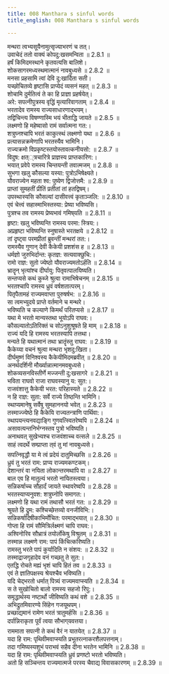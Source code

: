 ```yaml
---
title: 008 Manthara s sinful words
title_english: 008 Manthara s sinful words

---
```

<div class="audioEmbed"  caption="श्रीराम-हरिसीताराममूर्ति-घनपाठिभ्यां वचनम्" src="https://archive.org/download/Ramayana-recitation-Sriram-harisItArAmamUrti-Ghanapaati-v2/Kanda_2/Kanda_2_AYK-008-Mandthara_Durbhodhaha.mp3"></div>

  
मन्थरा त्वभ्यसूयैनामुत्सृज्याभरणं च तत्।  
उवाचेदं ततो वाक्यं कोपदु:खसमन्विता ॥ 2.8.1 ॥   
हर्षं किमिदमस्थाने कृतवत्यसि बालिशे।  
शोकसागरमध्यस्थमात्मानं नावबुध्यसे ॥ 2.8.2 ॥   
मनसा प्रहसामि त्वां देवि दु:खार्दिता सती।  
यच्छोचितव्ये हृष्टासि प्राप्येदं व्यसनं महत् ॥ 2.8.3 ॥   
शोचामि दुर्मतित्वं ते का हि प्राज्ञा प्रहर्षयेत्।  
अरे: सपत्नीपुत्रस्य वृद्धिं मृत्यारिवागताम् ॥ 2.8.4 ॥   
भरतादेव रामस्य राज्यसाधारणाद्भयम्।  
तद्विचिन्त्य विषण्णास्मि भयं भीताद्धि जायते ॥ 2.8.5 ॥   
लक्ष्मणो हि महेष्वासो रामं सर्वात्मना गत:।  
शत्रुघ्नश्चापि भरतं काकुत्स्थं लक्ष्मणो यथा ॥ 2.8.6 ॥   
प्रत्यासन्नक्रमेणापि भरतस्यैव भामिनि।  
राज्यक्रमो विप्रकृष्टस्तयोस्तावत्कनीयसो: ॥ 2.8.7 ॥   
विदुष: क्षत््त्रचारित्रे प्राज्ञस्य प्राप्तकारिण:।  
भयात् प्रवेपे रामस्य चिन्तयन्ती तवात्मजम् ॥ 2.8.8 ॥   
सुभगा खलु कौसल्या यस्या: पुत्रोऽभिषेक्ष्यते।  
यौवराज्येन महता श्व: पुष्येण द्विजोत्तमै: ॥ 2.8.9 ॥   
प्राप्तां सुमहतीं प्रीतिं प्रतीतां तां हतद्विषम्।  
उपस्थास्यसि कौसल्यां दासीवत्त्वं कृताञ्जलि: ॥ 2.8.10 ॥   
एवं चेत्त्वं सहास्माभिस्तस्या: प्रेष्या भविष्यसि।  
पुत्रश्च तव रामस्य प्रेष्यभावं गमिष्यति ॥ 2.8.11 ॥   
हृष्टा: खलु भविष्यन्ति रामस्य परमा: स्त्रिय:।  
अप्रहृष्टा भविष्यन्ति स्नुषास्ते भरतक्षये ॥ 2.8.12 ॥   
तां दृष्ट्वा परमप्रीतां ब्रुवन्तीं मन्थरां तत:।  
रामस्यैव गुणान् देवी कैकेयी प्रशशंस ह ॥ 2.8.13 ॥   
धर्मज्ञो जुरुभिर्दान्त: कृतज्ञ: सत्यवाक्छुचि:।  
रामो राज्ञ: सुतो ज्येष्ठो यौवराज्यमतोऽर्हति ॥ 2.8.14 ॥   
भ्रातॄन् भृत्यांश्च दीर्घायु: पितृवत्पालयिष्यति।  
सन्तप्यसे कथं कुब्जे श्रुत्वा रामाभिषेचनम् ॥ 2.8.15 ॥   
भरतश्चापि रामस्य ध्रुवं वर्षशतात्परम्।  
पितृपैतामहं राज्यमवाप्ता पुरुषर्षभ: ॥ 2.8.16 ॥   
सा त्वमभ्युदये प्राप्ते वर्तमाने च मन्थरे।  
भविष्यति च कल्याणे किमर्थं परितप्यसे ॥ 2.8.17 ॥   
यथा मे भरतो मान्यस्तथा भूयोऽपि राघव:।  
कौसल्यातोऽतिरिक्तं च सोऽनुशुश्रूषते हि माम् ॥ 2.8.18 ॥   
राज्यं यदि हि रामस्य भरतस्यापि तत्तथा।  
मन्यते हि यथात्मानं तथा भ्रातॄंस्तु राघव: ॥ 2.8.19 ॥   
कैकेय्या वचनं श्रुत्वा मन्थरा भृशदु:खिता।  
दीर्घमुष्णं विनिश्वस्य कैकेयीमिदमब्रवीत् ॥ 2.8.20 ॥   
अनर्थदर्शिनी मौर्ख्यान्नात्मानमवबुध्यसे।  
शोकव्यसनविस्तीर्णे मज्जन्ती दु:खसागरे ॥ 2.8.21 ॥   
भविता राघवो राजा राघवस्यानु य: सुत:।  
राजवंशात्तु कैकेयी भरत: परिहास्यते ॥ 2.8.22 ॥   
न हि राज्ञ: सुता: सर्वे राज्ये तिष्ठन्ति भामिनि।  
स्थाप्यमानेषु सर्वेषु सुमहाननयो भवेत् ॥ 2.8.23 ॥   
तस्माज्ज्येष्ठे हि कैकेयि राज्यतन्त्राणि पार्थिवा:।  
स्थापयन्त्यनवद्याङ्गि गुणवत्स्वितरेष्वपि ॥ 2.8.24 ॥   
असावत्यन्तनिर्भग्नस्तव पुत्रो भविष्यति।  
अनाथवत् सुखेभ्यश्च राजवंशाच्च वत्सले ॥ 2.8.25 ॥   
साहं त्वदर्थे सम्प्राप्ता त्वं तु मां नावबुध्यसे।  
सपत्निवृद्धौ या मे त्वं प्रदेयं दातुमिच्छसि ॥ 2.8.26 ॥   
ध्रुवं तु भरतं राम: प्राप्य राज्यमकण्टकम्।  
देशान्तरं वा नयिता लोकान्तरमथापि वा ॥ 2.8.27 ॥   
बाल एव हि मातुल्यं भरतो नायितस्त्वया।  
सन्निकर्षाच्च सौहार्दं जायते स्थावरेष्वपि ॥ 2.8.28 ॥   
भरतस्याप्यनुवश: शत्रुघ्नोपि समागत:।  
लक्ष्मणो हि यथा रामं तथासौ भरतं गत: ॥ 2.8.29 ॥   
श्रूयते हि द्रुम: कश्चिच्छेत्तव्यो वनजीविभि:।  
सन्निकर्षादिषीकाभिर्मोचित: परमाद्भयात् ॥ 2.8.30 ॥   
गोप्ता हि रामं सौमित्रिर्लक्ष्मणं चापि राघव:।  
अश्विनोरिव सौभ्रात्रं तयोर्लोकेषु विश्रुतम् ॥ 2.8.31 ॥   
तस्मान्न लक्ष्मणे राम: पापं किंचित्करिष्यति।  
रामस्तु भरते पापं कुर्यादिति न संशय: ॥ 2.8.32 ॥   
तस्माद्राजगृहादेव वनं गच्छतु ते सुत:।  
एतद्धि रोचते मह्यं भृशं चापि हितं तव ॥ 2.8.33 ॥   
एवं ते ज्ञातिपक्षस्य श्रेयश्चैव भविष्यति।  
यदि चेद्भरतो धर्मात् पित्र्यं राज्यमवाप्स्यति ॥ 2.8.34 ॥   
स ते सुखोचितो बालो रामस्य सहजो रिपु:।  
समृद्धार्थस्य नष्टार्थो जीविष्यति कथं वशे ॥ 2.8.35 ॥   
अभिद्रुतमिवारण्ये सिंहेन गजयूथपम्।  
प्रच्छाद्यमानं रामेण भरतं त्रातुमर्हसि ॥ 2.8.36 ॥   
दर्पान्निराकृता पूर्वं त्वया सौभाग्यवत्तया।  
राममाता सपत्नी ते कथं वैरं न यातयेत् ॥ 2.8.37 ॥   
यदा हि राम: पृथिवीमवाप्स्यति प्रभूतरत्नाकरशैलपत्तनाम्।  
तदा गमिष्यस्यशुभं पराभवं सहैव दीना भरतेन भामिनि ॥ 2.8.38 ॥   
यदा हि राम: पृथिवीमवाप्स्यति ध्रुवं प्रणष्टो भरतो भविष्यति।  
अतो हि सञ्चिन्तय राज्यमात्मजे परस्य चैवाद्य विवासकारणम् ॥ 2.8.39 ॥   
